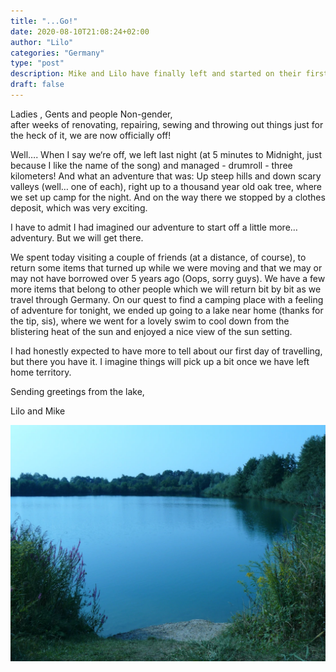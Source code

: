 ```yaml
---
title: "...Go!"
date: 2020-08-10T21:08:24+02:00
author: "Lilo"
categories: "Germany"
type: "post"
description: Mike and Lilo have finally left and started on their first adventure... and got as far as the nearest clothes dump.
draft: false
---
```


Ladies , Gents and people Non-gender, <br/> after weeks of renovating, repairing, sewing and throwing out things just for the heck of it, we are now officially off!

Well…. When I say we‘re off, we left last night (at 5 minutes to Midnight, just because I like the name of the song) and managed - drumroll -  three kilometers! And what an adventure that was: Up steep hills and down scary valleys (well… one of each), right up to a thousand year old oak tree, where we set up camp for the night. And on the way there we stopped by a clothes deposit, which was very exciting. 

I have to admit I had imagined our adventure to start off a little more… adventury. But we will get there. 

We spent today visiting a couple of friends (at a distance, of course), to return some items that turned up while we were moving and that we may or may not have borrowed over 5 years ago (Oops, sorry guys). We have a few more items that belong to other people which we will return bit by bit as we travel through Germany. On our quest to find a camping place with a feeling of adventure for tonight, we ended up going to a lake near home (thanks for the tip, sis), where we went for a lovely swim to cool down from the blistering heat of the sun and enjoyed a nice view of the sun setting. 

I had honestly expected to have more to tell about our first day of travelling, but there you have it. I imagine things will pick up a bit once we have left home territory. 

Sending greetings from the lake,

Lilo and Mike

![Lake near Regensburg](lake.webp)